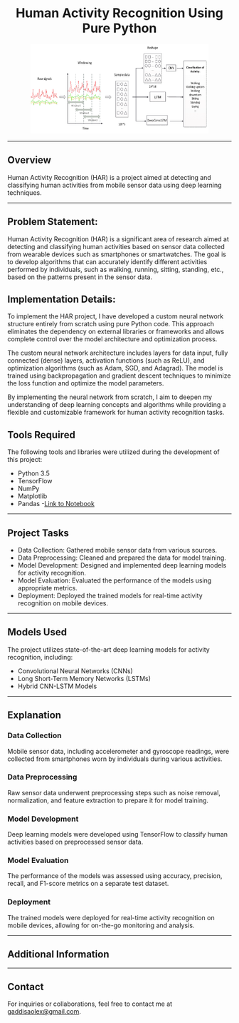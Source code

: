 <h1 align="center">Human Activity Recognition Using Pure Python</h1>

<p align="center">
  <img src="icon_2.png" alt="Icon" height="200px" width="400px">
</p>

---

## Overview

Human Activity Recognition (HAR) is a project aimed at detecting and classifying human activities from mobile sensor data using deep learning techniques.

---
## Problem Statement:

Human Activity Recognition (HAR) is a significant area of research aimed at detecting and classifying human activities based on sensor data collected from wearable devices such as smartphones or smartwatches. The goal is to develop algorithms that can accurately identify different activities performed by individuals, such as walking, running, sitting, standing, etc., based on the patterns present in the sensor data.

## Implementation Details:
To implement the HAR project, I have developed a custom neural network structure entirely from scratch using pure Python code. This approach eliminates the dependency on external libraries or frameworks and allows complete control over the model architecture and optimization process.

The custom neural network architecture includes layers for data input, fully connected (dense) layers, activation functions (such as ReLU), and optimization algorithms (such as Adam, SGD, and Adagrad). The model is trained using backpropagation and gradient descent techniques to minimize the loss function and optimize the model parameters.

By implementing the neural network from scratch, I aim to deepen my understanding of deep learning concepts and algorithms while providing a flexible and customizable framework for human activity recognition tasks.


## Tools Required

The following tools and libraries were utilized during the development of this project:

- Python 3.5
- TensorFlow
- NumPy
- Matplotlib
- Pandas
-[Link to Notebook](human_activity_recognition.ipynb)

---

## Project Tasks

- Data Collection: Gathered mobile sensor data from various sources.
- Data Preprocessing: Cleaned and prepared the data for model training.
- Model Development: Designed and implemented deep learning models for activity recognition.
- Model Evaluation: Evaluated the performance of the models using appropriate metrics.
- Deployment: Deployed the trained models for real-time activity recognition on mobile devices.

---

## Models Used

The project utilizes state-of-the-art deep learning models for activity recognition, including:

- Convolutional Neural Networks (CNNs)
- Long Short-Term Memory Networks (LSTMs)
- Hybrid CNN-LSTM Models

---

## Explanation

### Data Collection
Mobile sensor data, including accelerometer and gyroscope readings, were collected from smartphones worn by individuals during various activities.

### Data Preprocessing
Raw sensor data underwent preprocessing steps such as noise removal, normalization, and feature extraction to prepare it for model training.

### Model Development
Deep learning models were developed using TensorFlow to classify human activities based on preprocessed sensor data.

### Model Evaluation
The performance of the models was assessed using accuracy, precision, recall, and F1-score metrics on a separate test dataset.

### Deployment
The trained models were deployed for real-time activity recognition on mobile devices, allowing for on-the-go monitoring and analysis.

---

## Additional Information


---

## Contact

For inquiries or collaborations, feel free to contact me at gaddisaolex@gmail.com.



